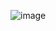 

![image](https://github.com/user-attachments/assets/bfb42041-bfa8-4430-8327-427204a926be)
























